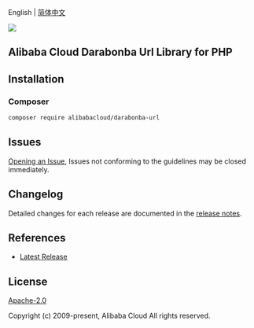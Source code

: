English | [简体中文](README-CN.md)

![](https://aliyunsdk-pages.alicdn.com/icons/AlibabaCloud.svg)

## Alibaba Cloud Darabonba Url Library for PHP

## Installation

### Composer

```bash
composer require alibabacloud/darabonba-url
```

## Issues

[Opening an Issue](https://github.com/aliyun/darabonba-url/issues/new), Issues not conforming to the guidelines may be closed immediately.

## Changelog

Detailed changes for each release are documented in the [release notes](./ChangeLog.txt).

## References

* [Latest Release](https://github.com/aliyun/darabonba-url)

## License

[Apache-2.0](http://www.apache.org/licenses/LICENSE-2.0)

Copyright (c) 2009-present, Alibaba Cloud All rights reserved.
